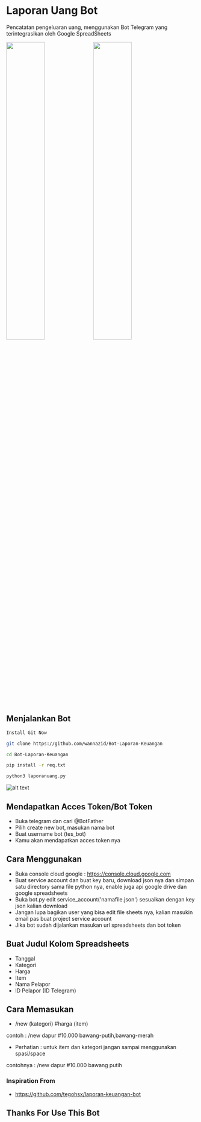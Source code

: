 # Laporan Uang Bot
Pencatatan pengeluaran uang, menggunakan Bot Telegram yang terintegrasikan oleh Google SpreadSheets

<img src="https://raw.githubusercontent.com/wannazid/Bot-Laporan-Keuangan/main/Screenshot_2022-08-16-19-53-16-467_org.telegram.messenger.jpg" width="45%"> <img src="https://raw.githubusercontent.com/wannazid/Bot-Laporan-Keuangan/main/Screenshot_2022-08-16-19-51-55-618_com.google.android.apps.docs.editors.sheets.jpg" width="45%">
## Menjalankan Bot
```bash
Install Git Now
```
```bash
git clone https://github.com/wannazid/Bot-Laporan-Keuangan
```
```bash
cd Bot-Laporan-Keuangan
```
```bash
pip install -r req.txt
```
```bash
python3 laporanuang.py
```
![alt text](https://github.com/wannazid/Bot-Laporan-Keuangan/blob/main/IMG_20220816_225601.jpg)
## Mendapatkan Acces Token/Bot Token
- Buka telegram dan cari @BotFather
- Pilih create new bot, masukan nama bot
- Buat username bot (tes_bot)
- Kamu akan mendapatkan acces token nya
## Cara Menggunakan
- Buka console cloud google : https://console.cloud.google.com
- Buat service account dan buat key baru, download json nya dan simpan satu directory sama file python nya, enable juga api google drive dan google spreadsheets
- Buka bot.py edit service_account('namafile.json') sesuaikan dengan key json kalian download
- Jangan lupa bagikan user yang bisa edit file sheets nya, kalian masukin email pas buat project service account
- Jika bot sudah dijalankan masukan url spreadsheets dan bot token
## Buat Judul Kolom Spreadsheets
- Tanggal
- Kategori
- Harga
- Item
- Nama Pelapor
- ID Pelapor (ID Telegram)
## Cara Memasukan
- /new (kategori) #harga (item)

contoh : /new dapur #10.000 bawang-putih,bawang-merah

- Perhatian : untuk item dan kategori jangan sampai menggunakan spasi/space

contohnya : /new dapur #10.000 bawang putih

### Inspiration From 
- https://github.com/tegohsx/laporan-keuangan-bot
## Thanks For Use This Bot
